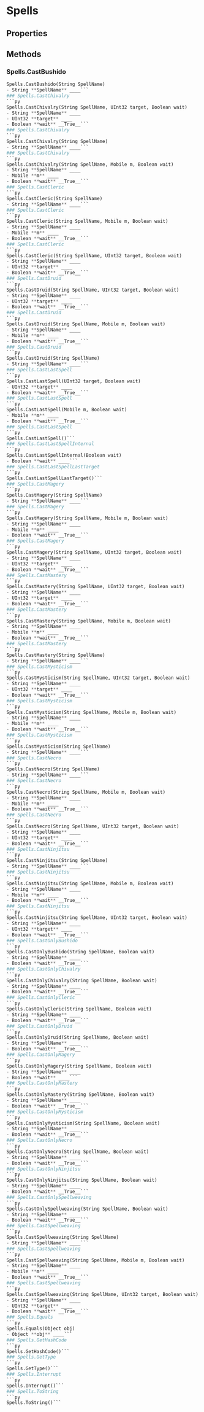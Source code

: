 # Spells    

## Properties  
 
## Methods  
### Spells.CastBushido
```py
Spells.CastBushido(String SpellName)
- String **SpellName** ____```
### Spells.CastChivalry
```py
Spells.CastChivalry(String SpellName, UInt32 target, Boolean wait)
- String **SpellName** ____
- UInt32 **target** ____
- Boolean **wait** __True__```
### Spells.CastChivalry
```py
Spells.CastChivalry(String SpellName)
- String **SpellName** ____```
### Spells.CastChivalry
```py
Spells.CastChivalry(String SpellName, Mobile m, Boolean wait)
- String **SpellName** ____
- Mobile **m** ____
- Boolean **wait** __True__```
### Spells.CastCleric
```py
Spells.CastCleric(String SpellName)
- String **SpellName** ____```
### Spells.CastCleric
```py
Spells.CastCleric(String SpellName, Mobile m, Boolean wait)
- String **SpellName** ____
- Mobile **m** ____
- Boolean **wait** __True__```
### Spells.CastCleric
```py
Spells.CastCleric(String SpellName, UInt32 target, Boolean wait)
- String **SpellName** ____
- UInt32 **target** ____
- Boolean **wait** __True__```
### Spells.CastDruid
```py
Spells.CastDruid(String SpellName, UInt32 target, Boolean wait)
- String **SpellName** ____
- UInt32 **target** ____
- Boolean **wait** __True__```
### Spells.CastDruid
```py
Spells.CastDruid(String SpellName, Mobile m, Boolean wait)
- String **SpellName** ____
- Mobile **m** ____
- Boolean **wait** __True__```
### Spells.CastDruid
```py
Spells.CastDruid(String SpellName)
- String **SpellName** ____```
### Spells.CastLastSpell
```py
Spells.CastLastSpell(UInt32 target, Boolean wait)
- UInt32 **target** ____
- Boolean **wait** __True__```
### Spells.CastLastSpell
```py
Spells.CastLastSpell(Mobile m, Boolean wait)
- Mobile **m** ____
- Boolean **wait** __True__```
### Spells.CastLastSpell
```py
Spells.CastLastSpell()```
### Spells.CastLastSpellInternal
```py
Spells.CastLastSpellInternal(Boolean wait)
- Boolean **wait** ____```
### Spells.CastLastSpellLastTarget
```py
Spells.CastLastSpellLastTarget()```
### Spells.CastMagery
```py
Spells.CastMagery(String SpellName)
- String **SpellName** ____```
### Spells.CastMagery
```py
Spells.CastMagery(String SpellName, Mobile m, Boolean wait)
- String **SpellName** ____
- Mobile **m** ____
- Boolean **wait** __True__```
### Spells.CastMagery
```py
Spells.CastMagery(String SpellName, UInt32 target, Boolean wait)
- String **SpellName** ____
- UInt32 **target** ____
- Boolean **wait** __True__```
### Spells.CastMastery
```py
Spells.CastMastery(String SpellName, UInt32 target, Boolean wait)
- String **SpellName** ____
- UInt32 **target** ____
- Boolean **wait** __True__```
### Spells.CastMastery
```py
Spells.CastMastery(String SpellName, Mobile m, Boolean wait)
- String **SpellName** ____
- Mobile **m** ____
- Boolean **wait** __True__```
### Spells.CastMastery
```py
Spells.CastMastery(String SpellName)
- String **SpellName** ____```
### Spells.CastMysticism
```py
Spells.CastMysticism(String SpellName, UInt32 target, Boolean wait)
- String **SpellName** ____
- UInt32 **target** ____
- Boolean **wait** __True__```
### Spells.CastMysticism
```py
Spells.CastMysticism(String SpellName, Mobile m, Boolean wait)
- String **SpellName** ____
- Mobile **m** ____
- Boolean **wait** __True__```
### Spells.CastMysticism
```py
Spells.CastMysticism(String SpellName)
- String **SpellName** ____```
### Spells.CastNecro
```py
Spells.CastNecro(String SpellName)
- String **SpellName** ____```
### Spells.CastNecro
```py
Spells.CastNecro(String SpellName, Mobile m, Boolean wait)
- String **SpellName** ____
- Mobile **m** ____
- Boolean **wait** __True__```
### Spells.CastNecro
```py
Spells.CastNecro(String SpellName, UInt32 target, Boolean wait)
- String **SpellName** ____
- UInt32 **target** ____
- Boolean **wait** __True__```
### Spells.CastNinjitsu
```py
Spells.CastNinjitsu(String SpellName)
- String **SpellName** ____```
### Spells.CastNinjitsu
```py
Spells.CastNinjitsu(String SpellName, Mobile m, Boolean wait)
- String **SpellName** ____
- Mobile **m** ____
- Boolean **wait** __True__```
### Spells.CastNinjitsu
```py
Spells.CastNinjitsu(String SpellName, UInt32 target, Boolean wait)
- String **SpellName** ____
- UInt32 **target** ____
- Boolean **wait** __True__```
### Spells.CastOnlyBushido
```py
Spells.CastOnlyBushido(String SpellName, Boolean wait)
- String **SpellName** ____
- Boolean **wait** __True__```
### Spells.CastOnlyChivalry
```py
Spells.CastOnlyChivalry(String SpellName, Boolean wait)
- String **SpellName** ____
- Boolean **wait** __True__```
### Spells.CastOnlyCleric
```py
Spells.CastOnlyCleric(String SpellName, Boolean wait)
- String **SpellName** ____
- Boolean **wait** __True__```
### Spells.CastOnlyDruid
```py
Spells.CastOnlyDruid(String SpellName, Boolean wait)
- String **SpellName** ____
- Boolean **wait** __True__```
### Spells.CastOnlyMagery
```py
Spells.CastOnlyMagery(String SpellName, Boolean wait)
- String **SpellName** ____
- Boolean **wait** ____```
### Spells.CastOnlyMastery
```py
Spells.CastOnlyMastery(String SpellName, Boolean wait)
- String **SpellName** ____
- Boolean **wait** __True__```
### Spells.CastOnlyMysticism
```py
Spells.CastOnlyMysticism(String SpellName, Boolean wait)
- String **SpellName** ____
- Boolean **wait** __True__```
### Spells.CastOnlyNecro
```py
Spells.CastOnlyNecro(String SpellName, Boolean wait)
- String **SpellName** ____
- Boolean **wait** __True__```
### Spells.CastOnlyNinjitsu
```py
Spells.CastOnlyNinjitsu(String SpellName, Boolean wait)
- String **SpellName** ____
- Boolean **wait** __True__```
### Spells.CastOnlySpellweaving
```py
Spells.CastOnlySpellweaving(String SpellName, Boolean wait)
- String **SpellName** ____
- Boolean **wait** __True__```
### Spells.CastSpellweaving
```py
Spells.CastSpellweaving(String SpellName)
- String **SpellName** ____```
### Spells.CastSpellweaving
```py
Spells.CastSpellweaving(String SpellName, Mobile m, Boolean wait)
- String **SpellName** ____
- Mobile **m** ____
- Boolean **wait** __True__```
### Spells.CastSpellweaving
```py
Spells.CastSpellweaving(String SpellName, UInt32 target, Boolean wait)
- String **SpellName** ____
- UInt32 **target** ____
- Boolean **wait** __True__```
### Spells.Equals
```py
Spells.Equals(Object obj)
- Object **obj** ____```
### Spells.GetHashCode
```py
Spells.GetHashCode()```
### Spells.GetType
```py
Spells.GetType()```
### Spells.Interrupt
```py
Spells.Interrupt()```
### Spells.ToString
```py
Spells.ToString()```